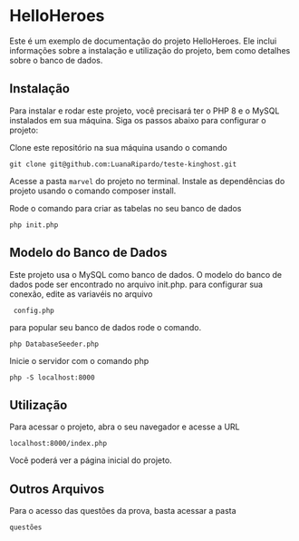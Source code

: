 # HelloHeroes

Este é um exemplo de documentação do projeto HelloHeroes. Ele inclui informações sobre a instalação e utilização do projeto, bem como detalhes sobre o banco de dados.

## Instalação

Para instalar e rodar este projeto, você precisará ter o PHP 8 e o MySQL instalados em sua máquina. Siga os passos abaixo para configurar o projeto:

Clone este repositório na sua máquina usando o comando 

```git clone git@github.com:LuanaRipardo/teste-kinghost.git``` 

Acesse a pasta ```marvel``` do projeto no terminal.
Instale as dependências do projeto usando o comando composer install.

Rode o comando para criar as tabelas no seu banco de dados

```php init.php``` 

## Modelo do Banco de Dados

Este projeto usa o MySQL como banco de dados. O modelo do banco de dados pode ser encontrado no arquivo init.php. para configurar sua conexão, edite as variavéis no arquivo 

``` config.php```

para popular seu banco de dados rode o comando.

```php DatabaseSeeder.php``` 

Inicie o servidor com o comando php

 ```php -S localhost:8000``` 
 
## Utilização
Para acessar o projeto, abra o seu navegador e acesse a URL 

```localhost:8000/index.php``` 

 Você poderá ver a página inicial do projeto.


 ## Outros Arquivos

 Para o acesso das questões da prova, basta acessar a pasta 
 
 ```questões ```
 


